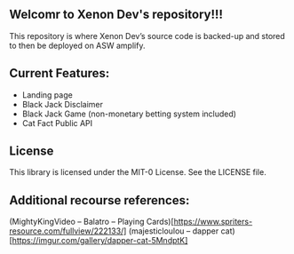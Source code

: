 ## Welcomr to Xenon Dev's repository!!!

This repository is where Xenon Dev’s source code is backed-up and stored to then be deployed on ASW amplify.

## Current Features:

-	Landing page
-	Black Jack Disclaimer
-	Black Jack Game (non-monetary betting system included)
-	Cat Fact Public API

## License

This library is licensed under the MIT-0 License. See the LICENSE file.

## Additional recourse references:

(MightyKingVideo – Balatro – Playing Cards)[https://www.spriters-resource.com/fullview/222133/]
(majesticloulou – dapper cat)[https://imgur.com/gallery/dapper-cat-5MndptK]
